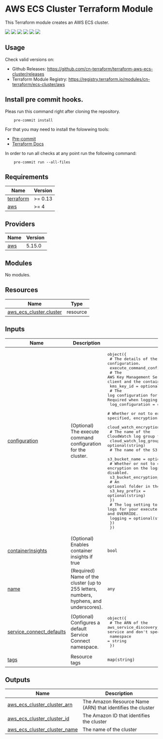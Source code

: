 # AWS ECS Cluster Terraform Module #

This Terraform module creates an AWS ECS cluster.

[![](https://github.com/cn-terraform/terraform-aws-ecs-cluster/workflows/terraform/badge.svg)](https://github.com/cn-terraform/terraform-aws-ecs-cluster/actions?query=workflow%3Aterraform)
[![](https://img.shields.io/github/license/cn-terraform/terraform-aws-ecs-cluster)](https://github.com/cn-terraform/terraform-aws-ecs-cluster)
[![](https://img.shields.io/github/issues/cn-terraform/terraform-aws-ecs-cluster)](https://github.com/cn-terraform/terraform-aws-ecs-cluster)
[![](https://img.shields.io/github/issues-closed/cn-terraform/terraform-aws-ecs-cluster)](https://github.com/cn-terraform/terraform-aws-ecs-cluster)
[![](https://img.shields.io/github/languages/code-size/cn-terraform/terraform-aws-ecs-cluster)](https://github.com/cn-terraform/terraform-aws-ecs-cluster)
[![](https://img.shields.io/github/repo-size/cn-terraform/terraform-aws-ecs-cluster)](https://github.com/cn-terraform/terraform-aws-ecs-cluster)

## Usage

Check valid versions on:
* Github Releases: <https://github.com/cn-terraform/terraform-aws-ecs-cluster/releases>
* Terraform Module Registry: <https://registry.terraform.io/modules/cn-terraform/ecs-cluster/aws>

## Install pre commit hooks.

Pleas run this command right after cloning the repository.

        pre-commit install

For that you may need to install the folowwing tools:
* [Pre-commit](https://pre-commit.com/) 
* [Terraform Docs](https://terraform-docs.io/)

In order to run all checks at any point run the following command:

        pre-commit run --all-files

<!-- BEGINNING OF PRE-COMMIT-TERRAFORM DOCS HOOK -->
## Requirements

| Name | Version |
|------|---------|
| <a name="requirement_terraform"></a> [terraform](#requirement\_terraform) | >= 0.13 |
| <a name="requirement_aws"></a> [aws](#requirement\_aws) | >= 4 |

## Providers

| Name | Version |
|------|---------|
| <a name="provider_aws"></a> [aws](#provider\_aws) | 5.15.0 |

## Modules

No modules.

## Resources

| Name | Type |
|------|------|
| [aws_ecs_cluster.cluster](https://registry.terraform.io/providers/hashicorp/aws/latest/docs/resources/ecs_cluster) | resource |

## Inputs

| Name | Description | Type | Default | Required |
|------|-------------|------|---------|:--------:|
| <a name="input_configuration"></a> [configuration](#input\_configuration) | (Optional) The execute command configuration for the cluster. | <pre>object({<br>    # The details of the execute command configuration.<br>    execute_command_configuration = object({<br>      # The AWS Key Management Service key ID to encrypt the data between the local client and the container.<br>      kms_key_id = optional(string)<br>      # The log configuration for the results of the execute command actions Required when logging is OVERRIDE.<br>      log_configuration = object({<br>        # Whether or not to enable encryption on the CloudWatch logs. If not specified, encryption will be disabled.<br>        cloud_watch_encryption_enabled = optional(bool)<br>        # The name of the CloudWatch log group to send logs to.<br>        cloud_watch_log_group_name = optional(string)<br>        # The name of the S3 bucket to send logs to.<br>        s3_bucket_name = optional(string)<br>        # Whether or not to enable encryption on the logs sent to S3. If not specified, encryption will be disabled.<br>        s3_bucket_encryption_enabled = optional(bool)<br>        # An optional folder in the S3 bucket to place logs in.<br>        s3_key_prefix = optional(string)<br>      })<br>      # The log setting to use for redirecting logs for your execute command results. Valid values are NONE, DEFAULT, and OVERRIDE.<br>      logging = optional(string)<br>    })<br>  })</pre> | `null` | no |
| <a name="input_containerInsights"></a> [containerInsights](#input\_containerInsights) | (Optional) Enables container insights if true | `bool` | `false` | no |
| <a name="input_name"></a> [name](#input\_name) | (Required) Name of the cluster (up to 255 letters, numbers, hyphens, and underscores). | `any` | n/a | yes |
| <a name="input_service_connect_defaults"></a> [service\_connect\_defaults](#input\_service\_connect\_defaults) | (Optional) Configures a default Service Connect namespace. | <pre>object({<br>    # The ARN of the aws_service_discovery_http_namespace that's used when you create a service and don't specify a Service Connect configuration.<br>    namespace = string<br>  })</pre> | `null` | no |
| <a name="input_tags"></a> [tags](#input\_tags) | Resource tags | `map(string)` | `{}` | no |

## Outputs

| Name | Description |
|------|-------------|
| <a name="output_aws_ecs_cluster_cluster_arn"></a> [aws\_ecs\_cluster\_cluster\_arn](#output\_aws\_ecs\_cluster\_cluster\_arn) | The Amazon Resource Name (ARN) that identifies the cluster |
| <a name="output_aws_ecs_cluster_cluster_id"></a> [aws\_ecs\_cluster\_cluster\_id](#output\_aws\_ecs\_cluster\_cluster\_id) | The Amazon ID that identifies the cluster |
| <a name="output_aws_ecs_cluster_cluster_name"></a> [aws\_ecs\_cluster\_cluster\_name](#output\_aws\_ecs\_cluster\_cluster\_name) | The name of the cluster |
<!-- END OF PRE-COMMIT-TERRAFORM DOCS HOOK -->
